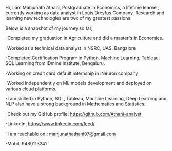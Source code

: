 Hi, I am Manjunath Athani, Postgraduate in  Economics, a lifetime learner, currently working as data analyst in Louis Dreyfus Company. Research and learning new technologies are two of my greatest passions.

Below is a snapshot of my journey so far,

-Completed my graduation in Agriculture and did a master's in Economics.

-Worked as a technical data analyst In NSRC, UAS, Bangalore 

-Completed Certification Program in Python, Machine Learning, Tableau, SQL Learning from iDmine Institute, Bengaluru.

-Working on  credit card default internship in iNeuron company 

-Worked independently on ML models  development and deployed on various cloud platforms. 

-I am skilled in Python, SQL, Tableau, Machine Learning, Deep Learning and NLP also have a strong background in Mathematics and Statistics.

-Check out my GitHub profile: https://github.com/Athani-analyst

-LinkedIn: https://www.linkedin.com/feed/

-I am reachable on : manjunathathani97@gmail.com

-Mobil: 9480113241
